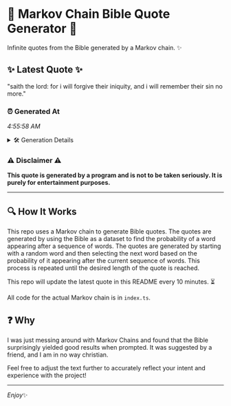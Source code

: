# 📖 Markov Chain Bible Quote Generator 📖

Infinite quotes from the Bible generated by a Markov chain. ✨

## ✨ Latest Quote ✨
"saith the lord: for i will forgive their iniquity, and i will remember their sin no more."

### ⏰ Generated At
*4:55:58 AM*

<details>
    <summary>🛠️ Generation Details</summary>
    <p>
        <strong>🌱 Seed:</strong> saith<br>
        <strong>🔄 Iterations:</strong> 16<br>
        <strong>📜 Context History:</strong><br>[ saith ]: the<br>[ saith, the ]: lord:<br>[ saith, the, lord: ]: for<br>[ saith, the, lord:, for ]: i<br>[ saith, the, lord:, for, i ]: will<br>[ saith, the, lord:, for, i, will ]: forgive<br>[ the, lord:, for, i, will, forgive ]: their<br>[ lord:, for, i, will, forgive, their ]: iniquity,<br>[ for, i, will, forgive, their, iniquity, ]: and<br>[ i, will, forgive, their, iniquity,, and ]: i<br>[ will, forgive, their, iniquity,, and, i ]: will<br>[ forgive, their, iniquity,, and, i, will ]: remember<br>[ their, iniquity,, and, i, will, remember ]: their<br>[ iniquity,, and, i, will, remember, their ]: sin<br>[ and, i, will, remember, their, sin ]: no<br>[ i, will, remember, their, sin, no ]: more.<br>
    </p>
</details>

### ⚠️ Disclaimer ⚠️
**This quote is generated by a program and is not to be taken seriously. It is purely for entertainment purposes.**

---

## 🔍 How It Works

This repo uses a Markov chain to generate Bible quotes. The quotes are generated by using the Bible as a dataset to find the probability of a word appearing after a sequence of words. The quotes are generated by starting with a random word and then selecting the next word based on the probability of it appearing after the current sequence of words. This process is repeated until the desired length of the quote is reached.

This repo will update the latest quote in this README every 10 minutes. ⏳

All code for the actual Markov chain is in `index.ts`.

## ❓ Why

I was just messing around with Markov Chains and found that the Bible surprisingly yielded good results when prompted. 
It was suggested by a friend, and I am in no way christian.

Feel free to adjust the text further to accurately reflect your intent and experience with the project!

---

*Enjoy*✨
